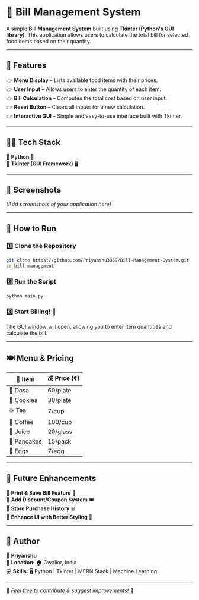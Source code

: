 # 🧾 Bill Management System  

A simple **Bill Management System** built using **Tkinter (Python's GUI library)**. This application allows users to calculate the total bill for selected food items based on their quantity.  

---

## 📌 Features  
👉 **Menu Display** – Lists available food items with their prices.  
👉 **User Input** – Allows users to enter the quantity of each item.  
👉 **Bill Calculation** – Computes the total cost based on user input.  
👉 **Reset Button** – Clears all inputs for a new calculation.  
👉 **Interactive GUI** – Simple and easy-to-use interface built with Tkinter.  

---

## 🤦🏻 Tech Stack  
🚀 **Python** 🐍  
🎨 **Tkinter (GUI Framework)** 🖥️  

---

## 📸 Screenshots  
*(Add screenshots of your application here)*  

---

## 🚀 How to Run  

### 1️⃣ Clone the Repository  
```bash
git clone https://github.com/Priyanshu3369/Bill-Management-System.git
cd bill-management
```
### 2️⃣ Run the Script  
```bash
python main.py
```
### 3️⃣ Start Billing! 🎉  
The GUI window will open, allowing you to enter item quantities and calculate the bill.  

---

## 🍽️ Menu & Pricing  

| 🍕 Item      | 💰 Price (₹) |
|-------------|-------------|
| 🥞 Dosa     | 60/plate    |
| 🍪 Cookies  | 30/plate    |
| ☕ Tea      | 7/cup       |
| 🍵 Coffee   | 100/cup     |
| 🥤 Juice    | 20/glass    |
| 🥞 Pancakes | 15/pack     |
| 🥚 Eggs     | 7/egg       |

---

## 🚀 Future Enhancements  
🔹 **Print & Save Bill Feature** 📝  
🔹 **Add Discount/Coupon System** 🎟️  
🔹 **Store Purchase History** 📊  
🔹 **Enhance UI with Better Styling** 🎨  

---

## 🎯 Author  

👤 **Priyanshu**  
📌 **Location:** 🏠 Gwalior, India  
💻 **Skills:** 🖥 Python | Tkinter | MERN Stack | Machine Learning  

---

🚀 *Feel free to contribute & suggest improvements!* 🤝  
